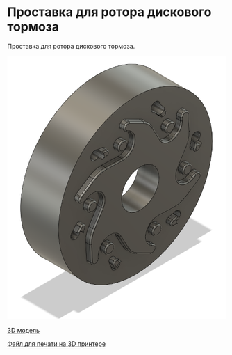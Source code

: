 # Проставка для ротора дискового тормоза

Проставка для ротора дискового тормоза.

![Общий вид](71big.png)

[3D модель](71part.f3z)

[Файл для печати на 3D принтере](71part.stl)